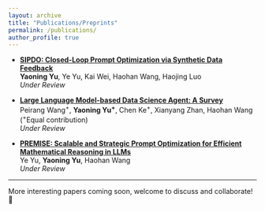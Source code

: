 ```yaml
---
layout: archive
title: "Publications/Preprints"
permalink: /publications/
author_profile: true
---
```


* [**SIPDO: Closed-Loop Prompt Optimization via Synthetic Data Feedback**](https://arxiv.org/pdf/2505.19514)\
**Yaoning Yu**, Ye Yu, Kai Wei, Haohan Wang, Haojing Luo \
*Under Review* 

* [**Large Language Model-based Data Science Agent: A Survey**](https://yyu6.github.io/yaoningyu//files/Large%20Language%20Model-based_Data_Science_Agent_A_Survey.pdf)  
Peirang Wang<sup>+</sup>, **Yaoning Yu<sup>+</sup>**, Chen Ke<sup>+</sup>, Xianyang Zhan, Haohan Wang \
(<sup>+</sup>Equal contribution) \
*Under Review*  


* [**PREMISE: Scalable and Strategic Prompt Optimization for Efficient Mathematical Reasoning in LLMs**](https://arxiv.org/pdf/2506.10716) \
Ye Yu, **Yaoning Yu**, Haohan Wang \
*Under Review*

<hr>
More interesting papers coming soon, welcome to discuss and collaborate!🙂
